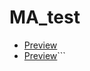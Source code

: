 # MA_test

<ul>
  <li><a href="https://lutsenkoanv.github.io/MA_test/">Preview</a></li>
  <li><a href="https://github.com/LutsenkoAnV/MA_test/pull/1/files">Preview</a>```</li>
</ul>

